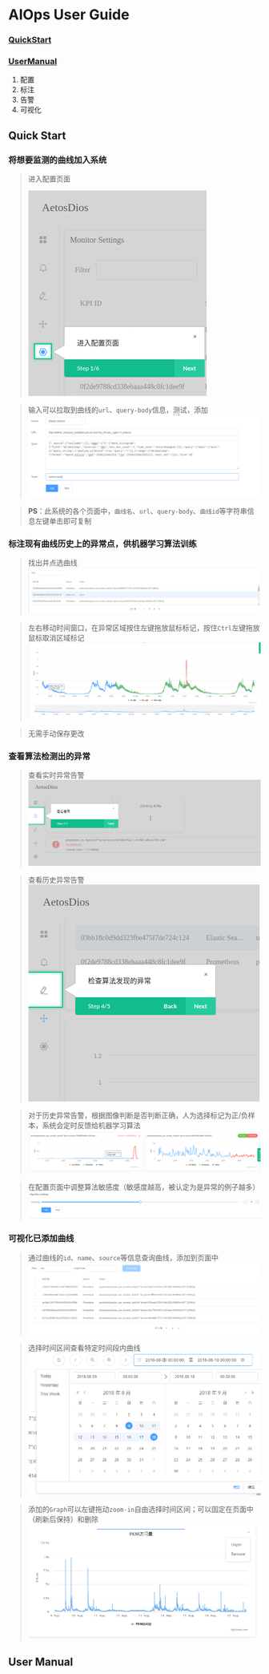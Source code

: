 # AIOps User  Guide

### [QuickStart](#quick-start)

### [UserManual](#user-manual)
1. 配置
2. 标注
3. 告警
4. 可视化

## Quick Start

### 将想要监测的曲线加入系统

> 进入配置页面
> 
> ![进入Setting页面](https://github.com/DerrickShine/AIOps-User-Manual/blob/master/pic/entering_setting.png)

> 输入可以拉取到曲线的`url`、`query-body`信息，测试，添加
> ![添加曲线](https://github.com/DerrickShine/AIOps-User-Manual/blob/master/pic/add_curve.png)

> **PS**：此系统的各个页面中，`曲线名`、`url`、`query-body`、`曲线id`等字符串信息左键单击即可复制

### 标注现有曲线历史上的异常点，供机器学习算法训练

> 找出并点选曲线
> ![搜索待标注曲线](https://github.com/DerrickShine/AIOps-User-Manual/blob/master/pic/search_curve_to_label.png)

> 左右移动时间窗口，在异常区域按住左键拖放鼠标标记，按住`Ctrl`左键拖放鼠标取消区域标记
> ![标注](https://github.com/DerrickShine/AIOps-User-Manual/blob/master/pic/labelling.png)

> 无需手动保存更改

### 查看算法检测出的异常

> 查看实时异常告警
> ![进入告警页面](https://github.com/DerrickShine/AIOps-User-Manual/blob/master/pic/entering_alert.png)

> 查看历史异常告警
> ![进入告警标注页面](https://github.com/DerrickShine/AIOps-User-Manual/blob/master/pic/entering_label.png)

> 对于历史异常告警，根据图像判断是否判断正确，人为选择标记为正/负样本，系统会定时反馈给机器学习算法
> ![标注反馈](https://github.com/DerrickShine/AIOps-User-Manual/blob/master/pic/labelling_detected.png)

> 在配置页面中调整算法敏感度（敏感度越高，被认定为是异常的例子越多）
> ![调整算法敏感度](https://github.com/DerrickShine/AIOps-User-Manual/blob/master/pic/tune_sensitivity.png)

### 可视化已添加曲线

> 通过曲线的`id`、`name`、`source`等信息查询曲线，添加到页面中
> ![添加曲线](https://github.com/DerrickShine/AIOps-User-Manual/blob/master/pic/add_graph.png)

> 选择时间区间查看特定时间段内曲线
> ![选取时间](https://github.com/DerrickShine/AIOps-User-Manual/blob/master/pic/range_time.png)

> 添加的`Graph`可以左键拖动`zoom-in`自由选择时间区间；可以固定在页面中（刷新后保持）和删除
> ![观察图片](https://github.com/DerrickShine/AIOps-User-Manual/blob/master/pic/viewing_graph.png)

## User Manual

<!--stackedit_data:
eyJoaXN0b3J5IjpbMTU2MDI0MTc4MywyMDExOTkyMTU3LC0xMj
A4NjA5NjUsMTU3NDgwMTI0NiwxMTA5MDczNTE0LC02NjI1NjEz
NzIsMjYxMDg3MDg3LC05MDM5MjUyMjIsLTE0ODk3NzQzMSwtMT
M3MzU3OTM5NSwtMTYzMzM2NTY3Nyw5NDU0NTg3NTIsLTE3ODAy
MTY4MTQsMjA4NDgxODg5NywtMTYxNTM4ODA1NF19
-->